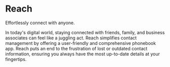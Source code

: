 # Reach
Effortlessly connect with anyone.

In today's digital world, staying connected with friends, family, and business associates can feel like a juggling act. Reach simplifies contact management by offering a user-friendly and comprehensive phonebook app. Reach puts an end to the frustration of lost or outdated contact information, ensuring you always have the most up-to-date details at your fingertips.
